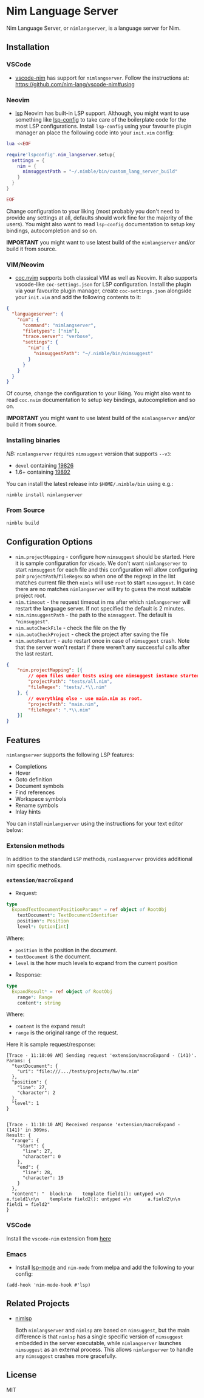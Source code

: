 # Nim Language Server

Nim Language Server, or `nimlangserver`, is a language server for Nim.

## Installation
### VSCode
- [vscode-nim](https://github.com/nim-lang/vscode-nim) has support for `nimlangserver`. Follow the instructions at:
https://github.com/nim-lang/vscode-nim#using

### Neovim
- [lsp](https://neovim.io/doc/user/lsp.html) Neovim has built-in LSP support. Although, you might want to use something like [lsp-config](https://github.com/neovim/nvim-lspconfig) to take care of the boilerplate code for the most LSP configurations. Install `lsp-config` using your favourite plugin manager an place the following code into your `init.vim` config:
```lua
lua <<EOF

require'lspconfig'.nim_langserver.setup{
  settings = {
    nim = {
      nimsuggestPath = "~/.nimble/bin/custom_lang_server_build"
    }
  }
}

EOF
```
Change configuration to your liking (most probably you don't need to provide any settings at all, defaults should work fine for the majority of the users). You might also want to read `lsp-config` documentation to setup key bindings, autocompletion and so on.

**IMPORTANT** you might want to use latest build of the `nimlangserver` and/or build it from source.

### VIM/Neovim
- [coc.nvim](https://github.com/neoclide/coc.nvim) supports both classical VIM as well as Neovim. It also supports vscode-like `coc-settings.json` for LSP configuration. Install the plugin via your favourite plugin manager, create `coc-settings.json` alongside your `init.vim` and add the following contents to it:
```json
{
  "languageserver": {
    "nim": {
      "command": "nimlangserver",
      "filetypes": ["nim"],
      "trace.server": "verbose",
      "settings": {
        "nim": {
          "nimsuggestPath": "~/.nimble/bin/nimsuggest"
        }
      }
    }
  }
}
```
Of course, change the configuration to your liking. You might also want to read `coc.nvim` documentation to setup key bindings, autocompletion and so on.

**IMPORTANT** you might want to use latest build of the `nimlangserver` and/or build it from source.

### Installing binaries

_NB:_ `nimlangserver` requires `nimsuggest` version that supports `--v3`:
- `devel` containing [19826](https://github.com/nim-lang/Nim/pull/19826)
- 1.6+ containing [19892](https://github.com/nim-lang/Nim/pull/19892)

You can install the latest release into `$HOME/.nimble/bin` using e.g.:

```sh
nimble install nimlangserver
```

### From Source

```bash
nimble build
```

## Configuration Options

- `nim.projectMapping` - configure how `nimsuggest` should be started. Here it is sample configuration for `VScode`. We don't want `nimlangserver` to start `nimsuggest` for each file and this configuration will allow configuring pair `projectPath`/`fileRegex` so when one of the regexp in the list matches current file
  then `nimls` will use `root` to start `nimsuggest`. In case there are no matches `nimlangserver` will try to guess the most suitable project root.
- `nim.timeout` - the request timeout in ms after which `nimlangserver` will restart the language server. If not specified the default is 2 minutes.
- `nim.nimsuggestPath` - the path to the `nimsuggest`. The default is `"nimsuggest"`.
- `nim.autoCheckFile` - check the file on the fly
- `nim.autoCheckProject` - check the project after saving the file
- `nim.autoRestart` - auto restart once in case of `nimsuggest` crash. Note that
  the server won't restart if there weren't any successful calls after the last
  restart.

``` json
{
    "nim.projectMapping": [{
        // open files under tests using one nimsuggest instance started with root = test/all.nim
        "projectPath": "tests/all.nim",
        "fileRegex": "tests/.*\\.nim"
    }, {
        // everything else - use main.nim as root.
        "projectPath": "main.nim",
        "fileRegex": ".*\\.nim"
    }]
}
```

## Features

`nimlangserver` supports the following LSP features:

- Completions
- Hover
- Goto definition
- Document symbols
- Find references
- Workspace symbols
- Rename symbols
- Inlay hints

You can install `nimlangserver` using the instructions for your text editor below:

### Extension methods
In addition to the standard `LSP` methods, `nimlangserver` provides additional nim specific methods.

### `extension/macroExpand`

* Request:
```nim
type
  ExpandTextDocumentPositionParams* = ref object of RootObj
    textDocument*: TextDocumentIdentifier
    position*: Position
    level*: Option[int]
```
Where:
- `position` is the position in the document.
- `textDocument` is the document.
- `level` is the how much levels to expand from the current position

* Response:
``` nim
type
  ExpandResult* = ref object of RootObj
    range*: Range
    content*: string
```
Where:
- `content` is the expand result
- `range` is the original range of the request.

Here it is sample request/response:

```
[Trace - 11:10:09 AM] Sending request 'extension/macroExpand - (141)'.
Params: {
  "textDocument": {
    "uri": "file:///.../tests/projects/hw/hw.nim"
  },
  "position": {
    "line": 27,
    "character": 2
  },
  "level": 1
}


[Trace - 11:10:10 AM] Received response 'extension/macroExpand - (141)' in 309ms.
Result: {
  "range": {
    "start": {
      "line": 27,
      "character": 0
    },
    "end": {
      "line": 28,
      "character": 19
    }
  },
  "content": "  block:\n    template field1(): untyped =\n      a.field1\n\n    template field2(): untyped =\n      a.field2\n\n    field1 = field2"
}

```

### VSCode

Install the `vscode-nim` extension from [here](https://github.com/nim-lang/vscode-nim)

### Emacs

- Install [lsp-mode](https://github.com/emacs-lsp/lsp-mode) and `nim-mode` from melpa and add the following to your
  config:

``` elisp
(add-hook 'nim-mode-hook #'lsp)
```

## Related Projects

- [nimlsp](https://github.com/PMunch/nimlsp)

   Both `nimlangserver` and `nimlsp` are based on `nimsuggest`, but the main
   difference is that `nimlsp` has a single specific version of `nimsuggest`
   embedded in the server executable, while `nimlangserver` launches `nimsuggest`
   as an external process. This allows `nimlangserver` to handle any `nimsuggest`
   crashes more gracefully.

## License

MIT
